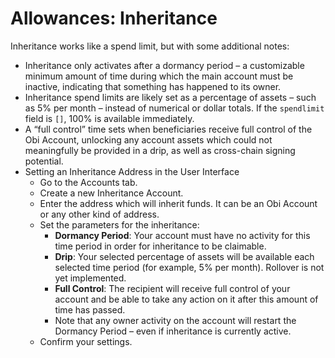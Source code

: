 # Allowances: Inheritance

Inheritance works like a spend limit, but with some additional notes:

* Inheritance only activates after a dormancy period – a customizable minimum amount of time during which the main account must be inactive, indicating that something has happened to its owner.
* Inheritance spend limits are likely set as a percentage of assets – such as 5% per month – instead of numerical or dollar totals. If the `spendlimit` field is `[]`, 100% is available immediately.
* A “full control” time sets when beneficiaries receive full control of the Obi Account, unlocking any account assets which could not meaningfully be provided in a drip, as well as cross-chain signing potential.
* Setting an Inheritance Address in the User Interface
  * Go to the Accounts tab.
  * Create a new Inheritance Account.
  * Enter the address which will inherit funds. It can be an Obi Account or any other kind of address.
  * Set the parameters for the inheritance:
    * **Dormancy Period**: Your account must have no activity for this time period in order for inheritance to be claimable.
    * **Drip**: Your selected percentage of assets will be available each selected time period (for example, 5% per month). Rollover is not yet implemented.
    * **Full Control**: The recipient will receive full control of your account and be able to take any action on it after this amount of time has passed.
    * Note that any owner activity on the account will restart the Dormancy Period – even if inheritance is currently active.
  * Confirm your settings.
